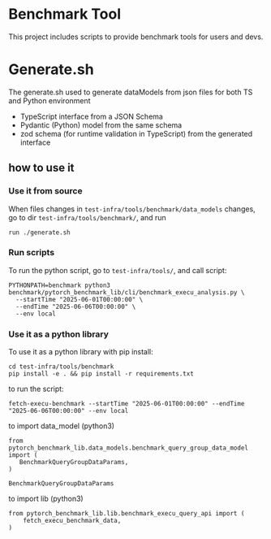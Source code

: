 # Benchmark Tool

This project includes scripts to provide benchmark tools for users and devs.

# Generate.sh
The generate.sh used to generate dataModels from json files for both TS and Python environment
- TypeScript interface from a JSON Schema
- Pydantic (Python) model from the same schema
- zod schema (for runtime validation in TypeScript) from the generated interface

## how to use it
### Use it from source
When files changes in `test-infra/tools/benchmark/data_models` changes, go to dir `test-infra/tools/benchmark/`, and run
```
run ./generate.sh
```

### Run scripts
To run the python script, go to `test-infra/tools/`, and call script:
```
PYTHONPATH=benchmark python3 benchmark/pytorch_benchmark_lib/cli/benchmark_execu_analysis.py \
  --startTime "2025-06-01T00:00:00" \
  --endTime "2025-06-06T00:00:00" \
  --env local
```

### Use it as a python library
To use it as a python library with pip install:

```
cd test-infra/tools/benchmark
pip install -e . && pip install -r requirements.txt
```

to run the script:
```
fetch-execu-benchmark --startTime "2025-06-01T00:00:00" --endTime "2025-06-06T00:00:00" --env local
```

to import data_model (python3)
```python3
from pytorch_benchmark_lib.data_models.benchmark_query_group_data_model import (
   BenchmarkQueryGroupDataParams,
)

BenchmarkQueryGroupDataParams
```

to import lib (python3)
```python3
from pytorch_benchmark_lib.lib.benchmark_execu_query_api import (
    fetch_execu_benchmark_data,
)
```
